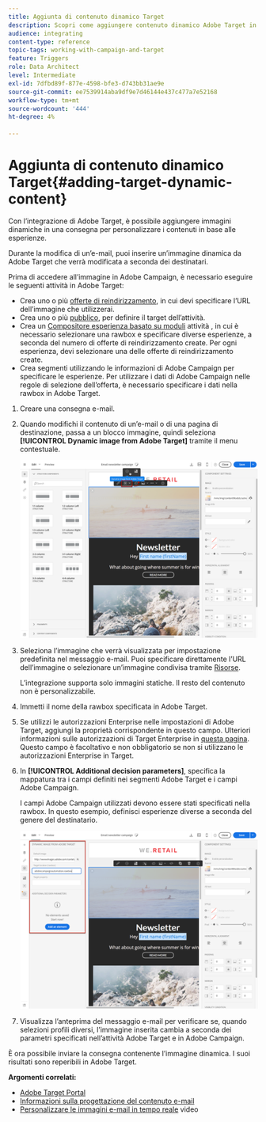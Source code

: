 ```yaml
---
title: Aggiunta di contenuto dinamico Target
description: Scopri come aggiungere contenuto dinamico Adobe Target in una delle consegne Adobe Campaign.
audience: integrating
content-type: reference
topic-tags: working-with-campaign-and-target
feature: Triggers
role: Data Architect
level: Intermediate
exl-id: 7dfbd89f-877e-4598-bfe3-d743bb31ae9e
source-git-commit: ee7539914aba9df9e7d46144e437c477a7e52168
workflow-type: tm+mt
source-wordcount: '444'
ht-degree: 4%

---
```


# Aggiunta di contenuto dinamico Target{#adding-target-dynamic-content}

Con l’integrazione di Adobe Target, è possibile aggiungere immagini dinamiche in una consegna per personalizzare i contenuti in base alle esperienze.

Durante la modifica di un’e-mail, puoi inserire un’immagine dinamica da Adobe Target che verrà modificata a seconda dei destinatari.

Prima di accedere all’immagine in Adobe Campaign, è necessario eseguire le seguenti attività in Adobe Target:

* Crea uno o più [offerte di reindirizzamento](https://experienceleague.adobe.com/docs/target/using/experiences/offers/offer-redirect.html), in cui devi specificare l’URL dell’immagine che utilizzerai.
* Crea uno o più [pubblico](https://experienceleague.adobe.com/docs/target/using/audiences/create-audiences/audiences.html), per definire il target dell’attività.
* Crea un [Compositore esperienza basato su moduli](https://experienceleague.adobe.com/docs/target/using/experiences/form-experience-composer.html) attività , in cui è necessario selezionare una rawbox e specificare diverse esperienze, a seconda del numero di offerte di reindirizzamento create. Per ogni esperienza, devi selezionare una delle offerte di reindirizzamento create.
* Crea segmenti utilizzando le informazioni di Adobe Campaign per specificare le esperienze. Per utilizzare i dati di Adobe Campaign nelle regole di selezione dell’offerta, è necessario specificare i dati nella rawbox in Adobe Target.

1. Creare una consegna e-mail.
1. Quando modifichi il contenuto di un’e-mail o di una pagina di destinazione, passa a un blocco immagine, quindi seleziona **[!UICONTROL Dynamic image from Adobe Target]** tramite il menu contestuale.

   ![](assets/tar_insert_dynamic_image.png)

1. Seleziona l’immagine che verrà visualizzata per impostazione predefinita nel messaggio e-mail. Puoi specificare direttamente l’URL dell’immagine o selezionare un’immagine condivisa tramite [Risorse](../../integrating/using/working-with-campaign-and-assets-core-service.md).

   L’integrazione supporta solo immagini statiche. Il resto del contenuto non è personalizzabile.

1. Immetti il nome della rawbox specificata in Adobe Target.
1. Se utilizzi le autorizzazioni Enterprise nelle impostazioni di Adobe Target, aggiungi la proprietà corrispondente in questo campo. Ulteriori informazioni sulle autorizzazioni di Target Enterprise in [questa pagina](https://experienceleague.adobe.com/docs/target/using/administer/manage-users/enterprise/properties-overview.html). Questo campo è facoltativo e non obbligatorio se non si utilizzano le autorizzazioni Enterprise in Target.
1. In **[!UICONTROL Additional decision parameters]**, specifica la mappatura tra i campi definiti nei segmenti Adobe Target e i campi Adobe Campaign.

   I campi Adobe Campaign utilizzati devono essere stati specificati nella rawbox. In questo esempio, definisci esperienze diverse a seconda del genere del destinatario.

   ![](assets/tar_additional_decisionning_parameters.png)

1. Visualizza l’anteprima del messaggio e-mail per verificare se, quando selezioni profili diversi, l’immagine inserita cambia a seconda dei parametri specificati nell’attività Adobe Target e in Adobe Campaign.

È ora possibile inviare la consegna contenente l’immagine dinamica. I suoi risultati sono reperibili in Adobe Target.

**Argomenti correlati:**

* [Adobe Target Portal](https://experienceleague.adobe.com/docs/target/using/integrate/campaign-and-target.html)
* [Informazioni sulla progettazione del contenuto e-mail](../../designing/using/designing-content-in-adobe-campaign.md)
* [Personalizzare le immagini e-mail in tempo reale](https://helpx.adobe.com/it/marketing-cloud/how-to/email-marketing.html) video
